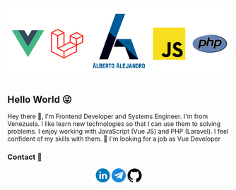 #  [![albertoalejandro10 header](https://github.com/albertoalejandro10/albertoalejandro10/blob/master/images/banner-github.png?raw=true)](https://albertoalejandro10.github.com)

## Hello World 😜

Hey there 👋, 
I'm Frontend Developer and Systems Engineer. I'm from Venezuela. I like learn new technologies so that I can use them to solving problems.
I enjoy working with JavaScript (Vue JS) and PHP (Laravel). I feel confident of my skills with them.
 🔭  I'm looking for a job as Vue Developer   
  
 ### Contact 📢
<div align='center'>
<p align='center'>
  <a href="https://www.linkedin.com/in/albertoalejandro10/"><img src="https://github.com/albertoalejandro10/albertoalejandro10/blob/master/images/linkedin.png?raw=true"></a>
  <a href="https://t.me/albertoalejandro10"><img src="https://github.com/albertoalejandro10/albertoalejandro10/blob/master/images/telegrama.png?raw=true"></a>
  <a href="https://github.com/albertoalejandro10"><img src="https://github.com/albertoalejandro10/albertoalejandro10/blob/master/images/github.png?raw=true"></a>
</p>

<!--
**albertoalejandro10/albertoalejandro10** is a ✨ _special_ ✨ repository because its `README.md` (this file) appears on your GitHub profile.
-->
